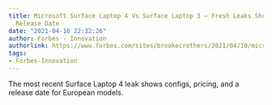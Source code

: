 ```yaml
---
title: Microsoft Surface Laptop 4 Vs Surface Laptop 3 — Fresh Leaks Show Specs, Price,
  Release Date
date: "2021-04-10 22:32:26"
author: Forbes - Innovation
authorlink: https://www.forbes.com/sites/brookecrothers/2021/04/10/microsoft-surface-laptop-4-vs-surface-laptop-3---fresh-leaks-show-specs-price-release-date/
tags:
- Forbes-Innovation
---
```

The most recent Surface Laptop 4 leak shows configs, pricing, and a release date for European models.
